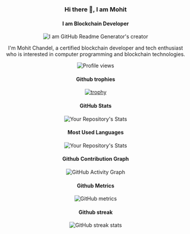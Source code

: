 <div id="header" align="center">

### Hi there 👋, I am Mohit
#### I am Blockchain Developer
![I am GitHub Readme Generator's creator](https://pbs.twimg.com/profile_banners/1429731558810738691/1633796291/600x200)

I'm Mohit Chandel, a certified blockchain developer and tech enthusiast who is interested in computer programming and blockchain technologies. 

![Profile views](https://gpvc.arturio.dev/mohitchandel)  

#### Github trophies
[![trophy](https://github-profile-trophy.vercel.app/?username=mohitchandel)](https://github.com/ryo-ma/github-profile-trophy)
#### GitHub Stats
![Your Repository's Stats](https://github-readme-stats.vercel.app/api?username=mohitchandel&show_icons=true)
#### Most Used Languages
![Your Repository's Stats](https://github-readme-stats.vercel.app/api/top-langs/?username=mohitchandel&theme=blue-green)
#### Github Contribution Graph
![GitHub Activity Graph](https://activity-graph.herokuapp.com/graph?username=mohitchandel)  
#### Github Metrics
![GitHub metrics](https://metrics.lecoq.io/mohitchandel)  
#### Github streak
![GitHub streak stats](https://github-readme-streak-stats.herokuapp.com/?user=mohitchandel) 

</div>
